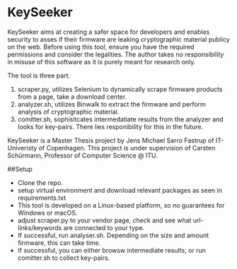 # KeySeeker
KeySeeker aims at creating a safer space for developers and enables security to asses if their firmware are leaking cryptographic material publicy on the web.
Before using this tool, ensure you have the required permissions and consider the legalities. The author takes no responsibility in misuse of this software as it is purely meant for research only. 

The tool is three part. 
1. scraper.py, utilizes Selenium to dynamically scrape firmware products from a page, take a download center.
2. analyzer.sh, utilizes Binwalk to extract the firmware and perform analysis of cryptographic material.
3. comitter.sh, sophisitcates intermedatiate results from the analyzer and looks for key-pairs. There lies responibility for this in the future. 

KeySeeker is a Master Thesis project by Jens Michael Sarro Fastrup of IT-Univeristy of Copenhagen. This project is under supervision of Carsten Schürmann, Professor of Computer Science @ ITU.

##Setup
- Clone the repo.
- setup virtual environment and download relevant packages as seen in requirements.txt
- This tool is developed on a Linux-based platform, so no guarantees for Windows or macOS.
- adjust scraper.py to your vendor page, check and see what url-links/keywords are connected to your type.
- If successful, run analyser.sh. Depending on the size and amount firmware, this can take time.
- If successful, you can either browsw intermediate results, or run comitter.sh to collect key-pairs.

  
